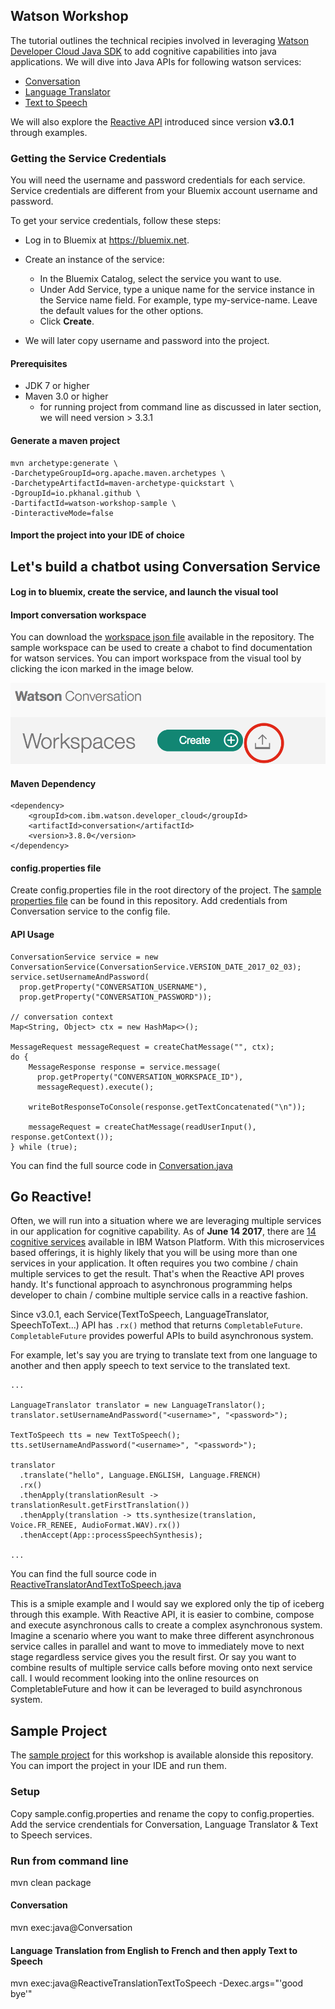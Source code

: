 ## Watson Workshop

The tutorial outlines the technical recipies involved in leveraging [Watson Developer Cloud Java SDK](https://github.com/watson-developer-cloud/java-sdk) to add cognitive capabilities into java applications.
We will dive into Java APIs for following watson services: 
- [Conversation]()
- [Language Translator]()
- [Text to Speech]()

We will also explore the [Reactive API](https://github.com/watson-developer-cloud/java-sdk#introduce-reactive-api-call-for-v301) introduced since version **v3.0.1** through examples.

### Getting the Service Credentials
You will need the username and password credentials for each service. Service credentials are different from your Bluemix account username and password.

To get your service credentials, follow these steps:

- Log in to Bluemix at https://bluemix.net.

- Create an instance of the service:

  - In the Bluemix Catalog, select the service you want to use.
  - Under Add Service, type a unique name for the service instance in the Service name field. For example, type my-service-name. Leave the default values for the other options.
  - Click **Create**.
  
- We will later copy username and password into the project.

#### Prerequisites
- JDK 7 or higher
- Maven 3.0 or higher
  - for running project from command line as discussed in later section, we will need version > 3.3.1

#### Generate a maven project
```
mvn archetype:generate \
-DarchetypeGroupId=org.apache.maven.archetypes \
-DarchetypeArtifactId=maven-archetype-quickstart \
-DgroupId=io.pkhanal.github \
-DartifactId=watson-workshop-sample \
-DinteractiveMode=false
```

#### Import the project into your IDE of choice

## Let's build a chatbot using Conversation Service

#### Log in to bluemix, create the service, and launch the visual tool

#### Import conversation workspace 
You can download the [workspace json file](/data/watson-resource-finder-conversation-workspace.json) available in the repository. The sample workspace can be used to create a chabot to find documentation for watson services. You can import workspace from the visual tool by clicking the icon marked in the image below.

![Import Workspace](/images/import-workspace.png?raw=true "Import Workspace")

#### Maven Dependency
```
<dependency>
	<groupId>com.ibm.watson.developer_cloud</groupId>
	<artifactId>conversation</artifactId>
	<version>3.8.0</version>
</dependency>
```
#### config.properties file
Create config.properties file in the root directory of the project. The [sample properties file](/sample-project/watson-workshop-sample/sample.config.properties) can be found in this repository. Add credentials from Conversation service to the config file.

#### API Usage
```
ConversationService service = new ConversationService(ConversationService.VERSION_DATE_2017_02_03);
service.setUsernameAndPassword(
  prop.getProperty("CONVERSATION_USERNAME"),
  prop.getProperty("CONVERSATION_PASSWORD"));

// conversation context
Map<String, Object> ctx = new HashMap<>();

MessageRequest messageRequest = createChatMessage("", ctx);
do {
    MessageResponse response = service.message(
      prop.getProperty("CONVERSATION_WORKSPACE_ID"),
      messageRequest).execute();

    writeBotResponseToConsole(response.getTextConcatenated("\n"));

    messageRequest = createChatMessage(readUserInput(), response.getContext());
} while (true);

```
You can find the full source code in [Conversation.java](https://github.com/pkhanal/watson-workshop-java/blob/master/sample-project/watson-workshop-sample/src/main/java/io/pkhanal/github/Conversation.java)


## Go Reactive!
Often, we will run into a situation where we are leveraging multiple services in our application for cognitive capability. As of **June 14 2017**, there are [14 cognitive services](https://www.ibm.com/watson/developercloud/services-catalog.html) available in IBM Watson Platform. With this microservices based offerings, it is highly likely that you will be using more than one services in your application. It often requires you two combine / chain multiple services to get the result. That's when the Reactive API proves handy. It's functional approach to asynchronous programming helps developer to chain / combine multiple service calls in a reactive fashion.

Since v3.0.1, each Service(TextToSpeech, LanguageTranslator, SpeechToText...) API has ``.rx()`` method that returns ``CompletableFuture``. ``CompletableFuture`` provides powerful APIs to build asynchronous system.

For example, let's say you are trying to translate text from one language to another and then apply speech to text service to the translated text.

```
...

LanguageTranslator translator = new LanguageTranslator();
translator.setUsernameAndPassword("<username>", "<password>");

TextToSpeech tts = new TextToSpeech();
tts.setUsernameAndPassword("<username>", "<password>");

translator
  .translate("hello", Language.ENGLISH, Language.FRENCH)
  .rx()
  .thenApply(translationResult -> translationResult.getFirstTranslation())
  .thenApply(translation -> tts.synthesize(translation, Voice.FR_RENEE, AudioFormat.WAV).rx())
  .thenAccept(App::processSpeechSynthesis);
  
...
```
You can find the full source code in [ReactiveTranslatorAndTextToSpeech.java](https://github.com/pkhanal/watson-workshop-java/blob/master/sample-project/watson-workshop-sample/src/main/java/io/pkhanal/github/ReactiveTranslatorAndTextToSpeech.java)

This is a smiple example and I would say we explored only the tip of iceberg through this example. With Reactive API, it is easier to combine, compose and execute asynchronous calls to create a complex asynchronous system. Imagine a scenario where you want to make three different asynchronous service calles in parallel and want to move to immediately move to next stage regardless service gives you the result first. Or say you want to combine results of multiple service calls before moving onto next service call. I would recomment looking into the online resources on CompletableFuture and how it can be leveraged to build asynchronous system.


## Sample Project
The [sample project](/sample-project/watson-workshop-sample/) for this workshop is available alonside this repository. You can import the project in your IDE and run them.

### Setup
Copy sample.config.properties and rename the copy to config.properties. Add the service crendentials for Conversation, Language Translator & Text to Speech services.

### Run from command line

mvn clean package

#### Conversation
mvn exec:java@Conversation

#### Language Translation from English to French and then apply Text to Speech
mvn exec:java@ReactiveTranslationTextToSpeech -Dexec.args="'good bye'"

